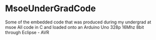 # MsoeUnderGradCode
Some of the embedded code that was produced during my undergrad at msoe
All code in C and loaded onto an Arduino Uno 328p 16Mhz 8bit through Eclipse - AVR 
